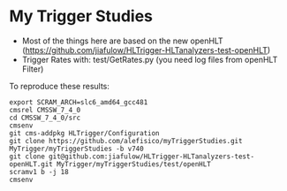 # My Trigger Studies

* Most of the things here are based on the new openHLT (https://github.com/jiafulow/HLTrigger-HLTanalyzers-test-openHLT) 
* Trigger Rates with: test/GetRates.py (you need log files from openHLT Filter)


To reproduce these results:
```
export SCRAM_ARCH=slc6_amd64_gcc481
cmsrel CMSSW_7_4_0
cd CMSSW_7_4_0/src
cmsenv
git cms-addpkg HLTrigger/Configuration
git clone https://github.com/alefisico/myTriggerStudies.git MyTrigger/myTriggerStudies -b v740
git clone git@github.com:jiafulow/HLTrigger-HLTanalyzers-test-openHLT.git MyTrigger/myTriggerStudies/test/openHLT
scramv1 b -j 18
cmsenv 
```

